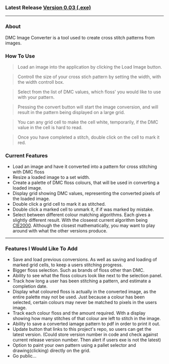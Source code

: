 ### Latest Release [Version 0.03 (.exe)](https://github.com/Ryan-02/DMC-Image-Converter/releases/download/v0.03/DMCConverter.exe)
---
### About
DMC Image Converter is a tool used to create cross stitch patterns from images.

### How To Use
> Load an image into the application by clicking the Load Image button.

> Controll the size of your cross stich pattern by setting the width, with the width controll box.

> Select from the list of DMC values, which floss' you would like to use with your pattern.

> Pressing the convert button will start the image conversion, and will result in the pattern being displayed on a large grid.

> You can any grid cell to make the cell white, temporarily, if the DMC value in the cell is hard to read.

> Once you have completed a stitch, double click on the cell to mark it red.

### Current Features
- Load an image and have it converted into a pattern for cross stitching with DMC floss
- Resize a loaded image to a set width.
- Create a palette of DMC floss colours, that will be used in converting a loaded image.
- Display grid showing DMC values, representing the converted pixels of the loaded image.
- Double click a grid cell to mark it as stitched.
- Double click a marked cell to unmark it, if if was marked by mistake.
- Select between different colour matching algorithms. Each gives a slightly different result. With the closeest current algorithm being [CIE2000](https://en.wikipedia.org/wiki/Color_difference#CIELAB_%CE%94E*). Although the closest mathematically, you may want to play around with what the other versions produce.
---
### Features I Would Like To Add
- Save and load previous conversions. As well as saving and loading of marked grid cells, to keep a users stitching progress.
- Bigger floss selection. Such as brands of floss other than DMC.
- Ability to see what the floss colours look like next to the selection panel.
- Track how long a user has been stitching a pattern, and estimate a completion date.
- Display what coloured floss is actually in the converted image, as the entire palette may not be used. Just because a colour has been selected, certain colours may never be matched to pixels in the users image.
- Track each colour floss and the amount required. With a display showing how many stitches of that colour are left to stitch in the image.
- Ability to save a converted iamage pattern to pdf in order to print it out.
- Update button that links to this project's repo, so users can get the latest version. (Could store version number in code and check against current release version number. Then alert if users exe is not the latest)
- Option to paint your own pattern using a pallet selector and drawing(clicking) directly on the grid.
- Go public...
